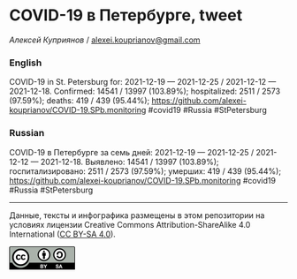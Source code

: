 COVID-19 в Петербурге, tweet
============================

*Алексей Куприянов* /
<a href="mailto:alexei.kouprianov@gmail.com" class="email">alexei.kouprianov@gmail.com</a>

### English

COVID-19 in St. Petersburg for: 2021-12-19 — 2021-12-25 / 2021-12-12 —
2021-12-18. Сonfirmed: 14541 / 13997 (103.89%); hospitalized: 2511 /
2573 (97.59%); deaths: 419 / 439 (95.44%);
<a href="https://github.com/alexei-kouprianov/COVID-19.SPb.monitoring" class="uri">https://github.com/alexei-kouprianov/COVID-19.SPb.monitoring</a>
\#covid19 \#Russia \#StPetersburg

### Russian

COVID-19 в Петербурге за семь дней: 2021-12-19 — 2021-12-25 / 2021-12-12
— 2021-12-18. Выявлено: 14541 / 13997 (103.89%); госпитализировано: 2511
/ 2573 (97.59%); умерших: 419 / 439 (95.44%);
<a href="https://github.com/alexei-kouprianov/COVID-19.SPb.monitoring" class="uri">https://github.com/alexei-kouprianov/COVID-19.SPb.monitoring</a>
\#covid19 \#Russia \#StPetersburg

------------------------------------------------------------------------

Данные, тексты и инфографика размещены в этом репозитории на условиях
лицензии Creative Commons Attribution-ShareAlike 4.0 International ([CC
BY-SA 4.0](https://creativecommons.org/licenses/by-sa/4.0/)).

![](../misc/CC-BY-SA-icon.png "CC-BY-SA")
